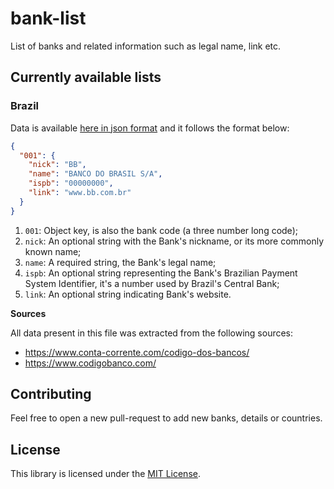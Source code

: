 # bank-list
List of banks and related information such as legal name, link etc.

## Currently available lists

### Brazil

Data is available [here in json format](src/Brazil.json) and it follows the format below:
```json
{
  "001": {
    "nick": "BB",
    "name": "BANCO DO BRASIL S/A",
    "ispb": "00000000",
    "link": "www.bb.com.br"
  }
}
```

1. `001`: Object key, is also the bank code (a three number long code);
2. `nick`: An optional string with the Bank's nickname, or its more commonly known name;
3. `name`: A required string, the Bank's legal name;
4. `ispb`: An optional string representing the Bank's Brazilian Payment System Identifier, it's a number used by Brazil's Central Bank;
5. `link`: An optional string indicating Bank's website.

**Sources**

All data present in this file was extracted from the following sources:

- https://www.conta-corrente.com/codigo-dos-bancos/
- https://www.codigobanco.com/

## Contributing

Feel free to open a new pull-request to add new banks, details or countries.

## License

This library is licensed under the [MIT License](LICENSE).
